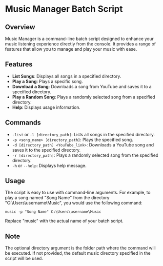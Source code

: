 # Music Manager Batch Script

## Overview

Music Manager is a command-line batch script designed to enhance your music listening experience directly from the console. It provides a range of features that allow you to manage and play your music with ease.

## Features

- **List Songs**: Displays all songs in a specified directory.
- **Play a Song**: Plays a specific song.
- **Download a Song**: Downloads a song from YouTube and saves it to a specified directory.
- **Play a Random Song**: Plays a randomly selected song from a specified directory.
- **Help**: Displays usage information.

## Commands

- `-list` or `-l [directory_path]`: Lists all songs in the specified directory.
- `-p <song_name> [directory_path]`: Plays the specified song.
- `-d [directory_path] <YouTube_link>`: Downloads a YouTube song and saves it to the specified directory.
- `-r [directory_path]`: Plays a randomly selected song from the specified directory.
- `-h` or `--help`: Displays help message.

## Usage

The script is easy to use with command-line arguments. For example, to play a song named "Song Name" from the directory "C:\Users\username\Music", you would use the following command:

```batch
music -p "Song Name" C:\Users\username\Music
```

Replace "music" with the actual name of your batch script.

## Note

The optional directory argument is the folder path where the command will be executed. If not provided, the default music directory specified in the script will be used.